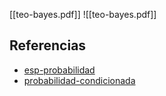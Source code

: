 [[teo-bayes.pdf]]
![[teo-bayes.pdf]]

## Referencias
- [esp-probabilidad](./esp-probabilidad.md)
- [probabilidad-condicionada](./probabilidad-condicionada.md)
